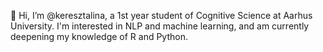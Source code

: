 👋 Hi, I’m @keresztalina, a 1st year student of Cognitive Science at Aarhus University. I'm interested in NLP and machine learning, and am currently deepening my knowledge of R and Python.
